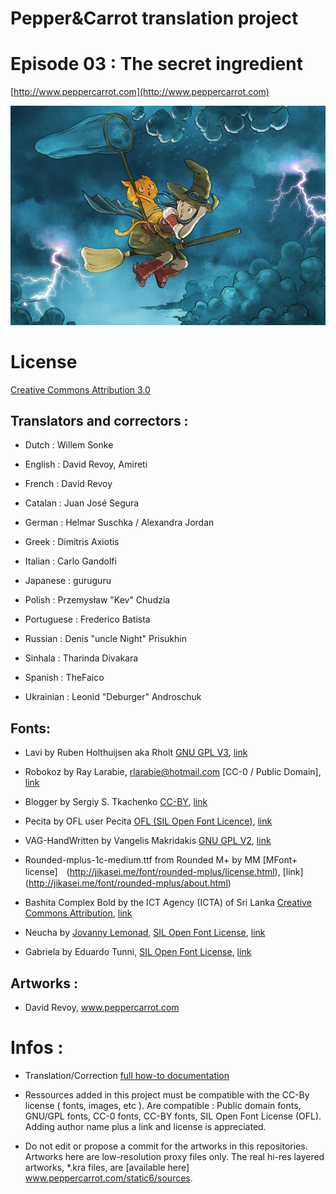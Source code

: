﻿# Pepper&Carrot translation project
# Episode 03 : The secret ingredient

[http://www.peppercarrot.com](http://www.peppercarrot.com)

![alt tag](gfx_Pepper-and-Carrot_by-David-Revoy_E03.png)


License
=======

[Creative Commons Attribution 3.0](https://creativecommons.org/licenses/by/3.0/)

## Translators and correctors :

* Dutch      : Willem Sonke

* English    : David Revoy, Amireti

* French     : David Revoy

* Catalan     : Juan José Segura

* German     : Helmar Suschka / Alexandra Jordan

* Greek      : Dimitris Axiotis

* Italian    : Carlo Gandolfi

* Japanese   : guruguru

* Polish     : Przemysław "Kev" Chudzia

* Portuguese : Frederico Batista

* Russian    : Denis "uncle Night" Prisukhin

* Sinhala    : Tharinda Divakara

* Spanish    : TheFaico

* Ukrainian  : Leonid "Deburger" Androschuk


## Fonts:

* Lavi by Ruben Holthuijsen aka Rholt
[GNU GPL V3](http://www.gnu.org/copyleft/gpl.html), [link](http://www.dafont.com/lavi.font)

* Robokoz  by Ray Larabie, rlarabie@hotmail.com
[CC-0 / Public Domain], [link](http://dafont.me/view_file/175/UmVhZF9NZS50eHQ=/read_me.txt)

* Blogger by Sergiy S. Tkachenko
[CC-BY](http://creativecommons.org/licenses/by/3.0/), [link](http://openfontlibrary.org/en/font/blogger-sans)

* Pecita by OFL user Pecita
[OFL (SIL Open Font Licence)](scripts.sil.org/OFL), [link](http://openfontlibrary.org/font/pecita)

* VAG-HandWritten by Vangelis Makridakis
[GNU GPL V2](http://www.fontsquirrel.com/license/VAG-HandWritten), [link](http://www.fontsquirrel.com/fonts/VAG-HandWritten)

* Rounded-mplus-1c-medium.ttf from Rounded M+ by MM
[MFont+ license]　(http://jikasei.me/font/rounded-mplus/license.html), [link] (http://jikasei.me/font/rounded-mplus/about.html)

* Bashita Complex Bold by the ICT Agency (ICTA) of Sri Lanka
[Creative Commons Attribution](https://creativecommons.org/licenses/by/3.0/), [link](http://www.icta.lk/index.php?option=com_content&view=article&id=1497:sinhala-tamil-unicode-fonts-bhashitha-and-sritamil&catid=104&Itemid=234&lang=en)

* Neucha by [Jovanny Lemonad](https://plus.google.com/115426726897976242009/about), [SIL Open Font License](http://scripts.sil.org/OFL), [link](https://www.google.com/fonts/specimen/Neucha)

* Gabriela by Eduardo Tunni, [SIL Open Font License](http://scripts.sil.org/OFL), [link](http://www.fontspace.com/eduardo-tunni/gabriela)

## Artworks :

* David Revoy, www.peppercarrot.com


Infos :
=======

- Translation/Correction [full how-to documentation](http://www.peppercarrot.com/fr/article267/how-to-add-a-translation-or-a-correction)

- Ressources added in this project must be compatible with the CC-By license ( fonts, images, etc ). Are compatible : Public domain fonts, GNU/GPL fonts, CC-0 fonts, CC-BY fonts, SIL Open Font License (OFL). Adding author name plus a link and license is appreciated.

- Do not edit or propose a commit for the artworks in this repositories. Artworks here are low-resolution proxy files only. The real hi-res layered artworks,  *.kra files, are [available here] www.peppercarrot.com/static6/sources.
